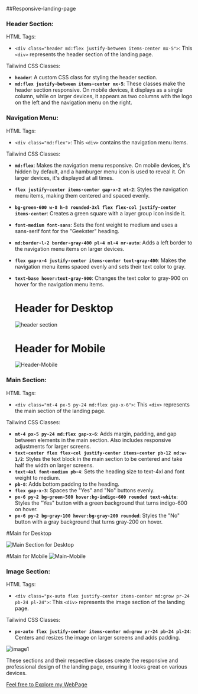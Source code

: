 ##Responsive-landing-page

### Header Section:

HTML Tags:
- `<div class="header md:flex justify-between items-center mx-5">`: This `<div>` represents the header section of the landing page.

Tailwind CSS Classes:
- **`header`**: A custom CSS class for styling the header section.
- **`md:flex justify-between items-center mx-5`**: These classes make the header section responsive. On mobile devices, it displays as a single column, while on larger devices, it appears as two columns with the logo on the left and the navigation menu on the right.

### Navigation Menu:

HTML Tags:
- `<div class="md:flex">`: This `<div>` contains the navigation menu items.

Tailwind CSS Classes:
- **`md:flex`**: Makes the navigation menu responsive. On mobile devices, it's hidden by default, and a hamburger menu icon is used to reveal it. On larger devices, it's displayed at all times.
- **`flex justify-center items-center gap-x-2 mt-2`**: Styles the navigation menu items, making them centered and spaced evenly.
- **`bg-green-600 w-8 h-8 rounded-3xl flex flex-col justify-center items-center`**: Creates a green square with a layer group icon inside it.
- **`font-medium font-sans`**: Sets the font weight to medium and uses a sans-serif font for the "Geekster" heading.
- **`md:border-l-2 border-gray-400 pl-4 ml-4 mr-auto`**: Adds a left border to the navigation menu items on larger devices.
- **`flex gap-x-4 justify-center items-center text-gray-400`**: Makes the navigation menu items spaced evenly and sets their text color to gray.
- **`text-base hover:text-gray-900`**: Changes the text color to gray-900 on hover for the navigation menu items.

  # Header for Desktop

  ![header section](https://github.com/shah9380/Responsive-landing-page/assets/130676464/50f8c70a-cf79-44fb-a75e-9cd6a3d86bcd)

  # Header for Mobile

  ![Header-Mobile](https://github.com/shah9380/Responsive-landing-page/assets/130676464/216d01fb-99a1-4eab-aeaa-b7eddb8cfdce)

### Main Section:

HTML Tags:
- `<div class="mt-4 px-5 py-24 md:flex gap-x-6">`: This `<div>` represents the main section of the landing page.

Tailwind CSS Classes:
- **`mt-4 px-5 py-24 md:flex gap-x-6`**: Adds margin, padding, and gap between elements in the main section. Also includes responsive adjustments for larger screens.
- **`text-center flex flex-col justify-center items-center pb-12 md:w-1/2`**: Styles the text block in the main section to be centered and take half the width on larger screens.
- **`text-4xl font-medium pb-4`**: Sets the heading size to text-4xl and font weight to medium.
- **`pb-8`**: Adds bottom padding to the heading.
- **`flex gap-x-3`**: Spaces the "Yes" and "No" buttons evenly.
- **`px-6 py-2 bg-green-500 hover:bg-indigo-600 rounded text-white`**: Styles the "Yes" button with a green background that turns indigo-600 on hover.
- **`px-6 py-2 bg-gray-100 hover:bg-gray-200 rounded`**: Styles the "No" button with a gray background that turns gray-200 on hover.

#Main for Desktop

![Main Section for Desktop](https://github.com/shah9380/Responsive-landing-page/assets/130676464/17c15fea-902a-435f-8184-7c61ad5a71b3)


#Main for Mobile
![Main-Mobile](https://github.com/shah9380/Responsive-landing-page/assets/130676464/819456dc-3633-4a40-b965-91f107c096e4)


### Image Section:

HTML Tags:
- `<div class="px-auto flex justify-center items-center md:grow pr-24 pb-24 pl-24">`: This `<div>` represents the image section of the landing page.

Tailwind CSS Classes:
- **`px-auto flex justify-center items-center md:grow pr-24 pb-24 pl-24`**: Centers and resizes the image on larger screens and adds padding.

![image1](https://github.com/shah9380/Responsive-landing-page/assets/130676464/3f61d87a-6d59-4694-b914-f432f98a8748)

These sections and their respective classes create the responsive and professional design of the landing page, ensuring it looks great on various devices.

[Feel free to Explore my WebPage](https://shah9380.github.io/Responsive-landing-page/)
